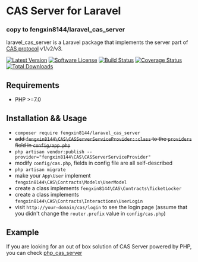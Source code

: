 # CAS Server for Laravel
### copy to fengxin8144/laravel_cas_server
laravel_cas_server is a Laravel package that implements the server part of [CAS protocol](https://apereo.github.io/cas/4.2.x/protocol/CAS-Protocol-Specification.html) v1/v2/v3.


[![Latest Version](http://img.shields.io/github/release/fengxin8144/laravel_cas_server.svg)](https://github.com/fengxin8144/laravel_cas_server/releases)
[![Software License](https://img.shields.io/badge/license-MIT-brightgreen.svg)](LICENSE)
[![Build Status](https://img.shields.io/travis/fengxin8144/laravel_cas_server/master.svg)](https://travis-ci.org/fengxin8144/laravel_cas_server)
[![Coverage Status](https://img.shields.io/scrutinizer/coverage/g/fengxin8144/laravel_cas_server/master.svg)](https://scrutinizer-ci.com/g/fengxin8144/laravel_cas_server/code-structure)
[![Total Downloads](https://img.shields.io/packagist/dt/fengxin8144/laravel_cas_server.svg)](https://packagist.org/packages/fengxin8144/laravel_cas_server)

## Requirements

- PHP >=7.0

## Installation && Usage

- `composer require fengxin8144/laravel_cas_server`
- <del>add `fengxin8144\CAS\CASServerServiceProvider::class` to the `providers` field in `config/app.php`</del>
- `php artisan vendor:publish --provider="fengxin8144\CAS\CASServerServiceProvider"`
- modify `config/cas.php`, fields in config file are all self-described
- `php artisan migrate`
- make your `App\User` implement `fengxin8144\CAS\Contracts\Models\UserModel`
- create a class implements `fengxin8144\CAS\Contracts\TicketLocker`
- create a class implements `fengxin8144\CAS\Contracts\Interactions\UserLogin`
- visit `http://your-domain/cas/login` to see the login page (assume that you didn't change the `router.prefix` value in `config/cas.php`)

## Example

If you are looking for an out of box solution of CAS Server powered by PHP, you can check [php_cas_server](https://github.com/fengxin8144/php_cas_server)
